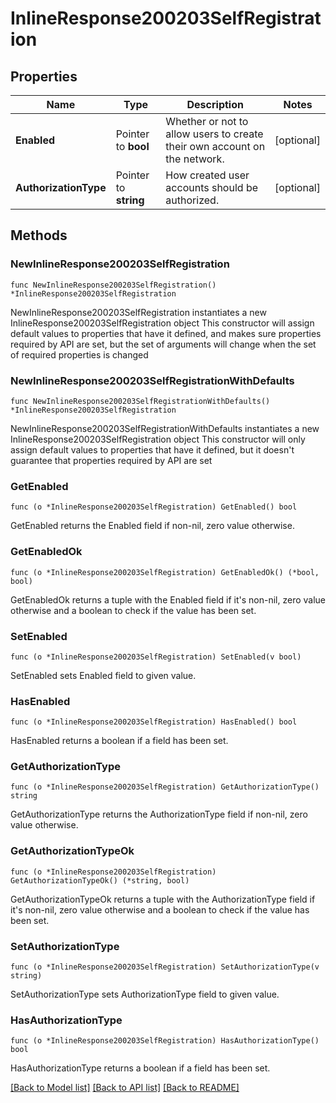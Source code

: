 # InlineResponse200203SelfRegistration

## Properties

Name | Type | Description | Notes
------------ | ------------- | ------------- | -------------
**Enabled** | Pointer to **bool** | Whether or not to allow users to create their own account on the network. | [optional] 
**AuthorizationType** | Pointer to **string** | How created user accounts should be authorized. | [optional] 

## Methods

### NewInlineResponse200203SelfRegistration

`func NewInlineResponse200203SelfRegistration() *InlineResponse200203SelfRegistration`

NewInlineResponse200203SelfRegistration instantiates a new InlineResponse200203SelfRegistration object
This constructor will assign default values to properties that have it defined,
and makes sure properties required by API are set, but the set of arguments
will change when the set of required properties is changed

### NewInlineResponse200203SelfRegistrationWithDefaults

`func NewInlineResponse200203SelfRegistrationWithDefaults() *InlineResponse200203SelfRegistration`

NewInlineResponse200203SelfRegistrationWithDefaults instantiates a new InlineResponse200203SelfRegistration object
This constructor will only assign default values to properties that have it defined,
but it doesn't guarantee that properties required by API are set

### GetEnabled

`func (o *InlineResponse200203SelfRegistration) GetEnabled() bool`

GetEnabled returns the Enabled field if non-nil, zero value otherwise.

### GetEnabledOk

`func (o *InlineResponse200203SelfRegistration) GetEnabledOk() (*bool, bool)`

GetEnabledOk returns a tuple with the Enabled field if it's non-nil, zero value otherwise
and a boolean to check if the value has been set.

### SetEnabled

`func (o *InlineResponse200203SelfRegistration) SetEnabled(v bool)`

SetEnabled sets Enabled field to given value.

### HasEnabled

`func (o *InlineResponse200203SelfRegistration) HasEnabled() bool`

HasEnabled returns a boolean if a field has been set.

### GetAuthorizationType

`func (o *InlineResponse200203SelfRegistration) GetAuthorizationType() string`

GetAuthorizationType returns the AuthorizationType field if non-nil, zero value otherwise.

### GetAuthorizationTypeOk

`func (o *InlineResponse200203SelfRegistration) GetAuthorizationTypeOk() (*string, bool)`

GetAuthorizationTypeOk returns a tuple with the AuthorizationType field if it's non-nil, zero value otherwise
and a boolean to check if the value has been set.

### SetAuthorizationType

`func (o *InlineResponse200203SelfRegistration) SetAuthorizationType(v string)`

SetAuthorizationType sets AuthorizationType field to given value.

### HasAuthorizationType

`func (o *InlineResponse200203SelfRegistration) HasAuthorizationType() bool`

HasAuthorizationType returns a boolean if a field has been set.


[[Back to Model list]](../README.md#documentation-for-models) [[Back to API list]](../README.md#documentation-for-api-endpoints) [[Back to README]](../README.md)


